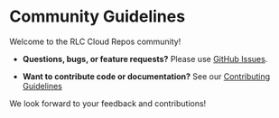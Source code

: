 # Community Guidelines

Welcome to the RLC Cloud Repos community!

- **Questions, bugs, or feature requests?**
  Please use [GitHub Issues](issues).

- **Want to contribute code or documentation?**
  See our [Contributing Guidelines](CONTRIBUTING.md)

We look forward to your feedback and contributions!
